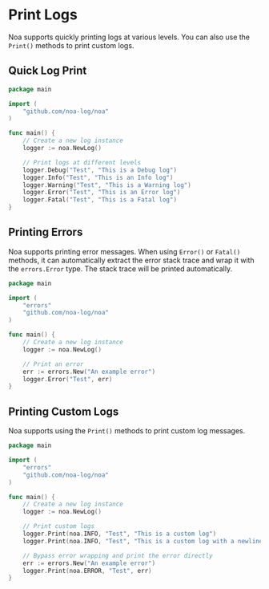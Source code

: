 # Print Logs
Noa supports quickly printing logs at various levels. You can also use the `Print()` methods to print custom logs.

## Quick Log Print
```go
package main

import (
    "github.com/noa-log/noa"
)

func main() {
    // Create a new log instance
    logger := noa.NewLog()

    // Print logs at different levels
    logger.Debug("Test", "This is a Debug log")
    logger.Info("Test", "This is an Info log")
    logger.Warning("Test", "This is a Warning log")
    logger.Error("Test", "This is an Error log")
    logger.Fatal("Test", "This is a Fatal log")
}
```

## Printing Errors
Noa supports printing error messages. When using `Error()` or `Fatal()` methods, it can automatically extract the error stack trace and wrap it with the `errors.Error` type. The stack trace will be printed automatically.
```go
package main

import (
    "errors"
    "github.com/noa-log/noa"
)

func main() {
    // Create a new log instance
    logger := noa.NewLog()

    // Print an error
    err := errors.New("An example error")
    logger.Error("Test", err)
}
```

## Printing Custom Logs
Noa supports using the `Print()` methods to print custom log messages.
```go
package main

import (
    "errors"
    "github.com/noa-log/noa"
)

func main() {
    // Create a new log instance
    logger := noa.NewLog()

    // Print custom logs
    logger.Print(noa.INFO, "Test", "This is a custom log")
    logger.Print(noa.INFO, "Test", "This is a custom log with a newline")

    // Bypass error wrapping and print the error directly
    err := errors.New("An example error")
    logger.Print(noa.ERROR, "Test", err)
}
```